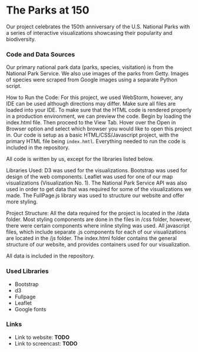 # The Parks at 150

Our project celebrates the 150th anniversary of the U.S. National Parks with a series of interactive visualizations showcasing their popularity and biodiversity.

### Code and Data Sources
Our primary national park data (parks, species, visitation) is from the National Park Service. We also use images of the parks from Getty. Images of species were scraped from Google images using a separate Python script.

How to Run the Code:
For this project, we used WebStorm, however, any IDE can be used although directions may differ. Make sure all files are loaded into your IDE. To make sure that the HTML code is rendered properly in a production environment, we can preview the code. Begin by loading the index.html file. Then proceed to the View Tab. Hover over the Open in Browser option and select which browser you would like to open this project in. Our code is setup as a basic HTML/CSS/Javascript project, with the primary HTML file being `index.hmtl`. Everything needed to run the code is included in the repository.

All code is written by us, except for the libraries listed below.


Libraries Used:
D3 was used for the visualizations. Bootstrap was used for design of the web components. Leaflet was used for one of our map visualizations (Visualization No. 1). The National Park Service API was also used in order to get data that was required for some of the visualizations we made. The FullPage.js library was used to structure our website and offer more styling.

Project Structure:
All the data required for the project is located in the /data folder. Most styling components are done in the files in /css folder, however, there were certain components where inline styling was used. All javascript files, which include separate .js components for each of our visualizations are located in the /js folder. The index.html folder contains the general structure of our website, and provides containers used for our visualization.

All data is included in the repository.


### Used Libraries
- Bootstrap
- d3
- Fullpage
- Leaflet
- Google fonts

### Links

- Link to website: **TODO**
- Link to screencast: **TODO**

